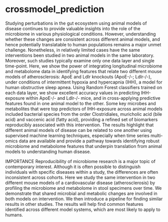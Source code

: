 # crossmodel_prediction

Studying perturbations in the gut ecosystem using animal models of disease continues to provide valuable insights into the role of the microbiome in various physiological conditions. However, understanding whether these changes are consistent across different animal models, and hence potentially translatable to human populations remains a major unmet challenge. Nonetheless, in relatively limited cases have the same interventions been studied in two animal models in the same laboratory. Moreover, such studies typically examine only one data layer and single time-point. Here, we show the power of integrating longitudinal microbiome and metabolome data in identifying features that relate two different mouse models of atherosclerosis: ApoE and Ldlr knockouts (ApoE-/-; Ldlr-/-), under conditions of intermittent hypoxia and hypercapnia (IHH), a model for human obstructive sleep apnea. Using Random Forest classifiers trained on each data layer, we show excellent accuracy values in predicting IHH-exposure within ApoE-/- and Ldlr-/- mice, and in cross-applying predictive features found in one animal model to the other.  Some key microbes and metabolites that were top predictors of IHH-exposure across animal models included bacterial species from the order Clostridiales, muricholic acid (bile acid) and vaccenic acid (fatty acid), providing a refined set of biomarkers reproducibly associated with this intervention. The results highlight that different animal models of disease can be related to one another using supervised machine learning techniques, especially when time series multi-omics data are available and provide a pathway towards identifying robust microbiome and metabolome features that underpin translation from animal models to understanding human disease.

IMPORTANCE Reproducibility of microbiome research is a major topic of contemporary interest. Although it is often possible to distinguish individuals with specific diseases within a study, the differences are often inconsistent across cohorts. Here we study the same intervention in two different mouse models of a cardiovascular disease (atherosclerosis) by profiling the microbiome and metabolome in stool specimens over time. We demonstrate that shared microbial and metabolic changes are involved in both models on intervention. We then introduce a pipeline for finding similar results in other studies. The results will help find common features identified across different model systems, which are most likely to apply to humans.
